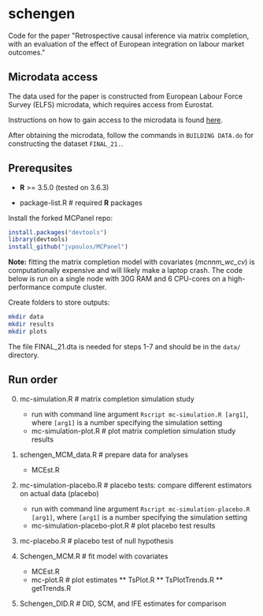 # schengen
Code for the paper "Retrospective causal inference via matrix completion, with an evaluation of the effect of European integration on labour market outcomes."

Microdata access
------

The data used for the paper is constructed from European Labour Force Survey (ELFS) microdata, which requires access from Eurostat. 

Instructions on how to gain access to the microdata is found [here](https://ec.europa.eu/eurostat/web/microdata/european-union-labour-force-survey).

After obtaining the microdata, follow the commands in `BUILDING DATA.do` for constructing the dataset `FINAL_21.`.

Prerequsites
------

* **R** >= 3.5.0 (tested on 3.6.3)

* package-list.R # required **R** packages

Install the forked MCPanel repo:
```R
install.packages("devtools")
library(devtools) 
install_github("jvpoulos/MCPanel")
```
**Note:** fitting the matrix completion model with covariates (*mcnnm_wc_cv*) is computationally expensive and will likely make a laptop crash. The code below is run on a single node with 30G RAM and 6 CPU-cores on a high-performance compute cluster.  

Create folders to store outputs:

```bash
mkdir data
mkdir results
mkdir plots
```

The file FINAL_21.dta is needed for steps 1-7 and should be in the `data/` directory. 

Run order
------

0. mc-simulation.R # matrix completion simulation study
	* run with command line argument  `Rscript mc-simulation.R [arg1]`, where `[arg1]` is a number specifying the simulation setting
	* mc-simulation-plot.R # plot matrix completion simulation study results

1. schengen_MCM_data.R # prepare data for analyses
	* MCEst.R

2. mc-simulation-placebo.R # placebo tests: compare different estimators on actual data (placebo)
	* run with command line argument  `Rscript mc-simulation-placebo.R [arg1]`, where `[arg1]` is a number specifying the simulation setting
	* mc-simulation-placebo-plot.R  # plot placebo test results

3. mc-placebo.R # placebo test of null hypothesis

4. Schengen_MCM.R # fit model with covariates 
	* MCEst.R
	* mc-plot.R # plot estimates
	** TsPlot.R
	** TsPlotTrends.R
	** getTrends.R

5. Schengen_DID.R # DID, SCM, and IFE estimates for comparison 